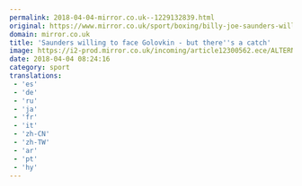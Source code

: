 ```yaml
---
permalink: 2018-04-04-mirror.co.uk--1229132839.html
original: https://www.mirror.co.uk/sport/boxing/billy-joe-saunders-willing-face-12300557
domain: mirror.co.uk
title: 'Saunders willing to face Golovkin - but there''s a catch'
image: https://i2-prod.mirror.co.uk/incoming/article12300562.ece/ALTERNATES/s1200/Billy-Joe-Saunders-File-Photo.jpg
date: 2018-04-04 08:24:16
category: sport
translations: 
 - 'es'
 - 'de'
 - 'ru'
 - 'ja'
 - 'fr'
 - 'it'
 - 'zh-CN'
 - 'zh-TW'
 - 'ar'
 - 'pt'
 - 'hy'
---
```


